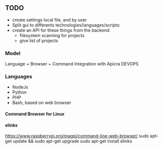 ## TODO
 + create settings local file, and by user
 + Split gui to differents technologies/languages/scripts:
 + create an API for these things from the backend:
    + filesystem scanning for projects
    + give list of projects 
 
 ### Model
 Language + Browser + Command Integration with Apicra DEVOPS
 
 ### Languages
 * NodeJs
 * Python
 * PHP
 * Bash, based on web browser
 
 
 #### Command Browser for Linux
 
 #### elinks
 https://www.raspberrypi.org/magpi/command-line-web-browser/
 sudo apt-get update && sudo apt-get upgrade
 sudo apt-get install elinks